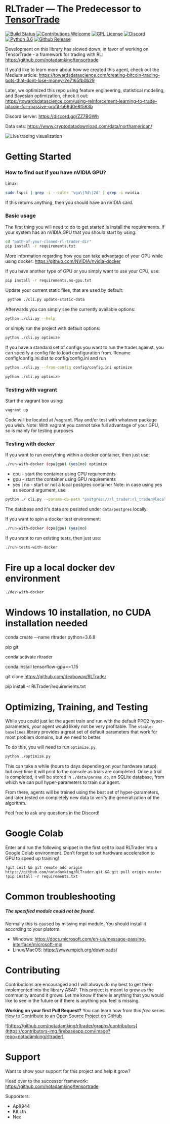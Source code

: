 # RLTrader — The Predecessor to [TensorTrade](https://github.com/notadamking/tensortrade)

[![Build Status](https://travis-ci.org/notadamking/RLTrader.svg?branch=master)](https://travis-ci.org/notadamking/RLTrader)
[![Contributions Welcome](https://img.shields.io/badge/contributions-welcome-brightgreen.svg)](http://makeapullrequest.com)
[![GPL License](https://img.shields.io/github/license/notadamking/RLTrader.svg?color=brightgreen)](https://opensource.org/licenses/GPL-3.0/)
[![Discord](https://img.shields.io/discord/592446624882491402.svg?color=brightgreen)](https://discord.gg/ZZ7BGWh)
[![Python 3.6](https://img.shields.io/badge/python-3.6-blue.svg)](https://www.python.org/downloads/release/python-360/)
[![Github Release](https://img.shields.io/github/release/notadamking/RLTrader.svg)](https://github.com/notadamking/RLTrader)

Development on this library has slowed down, in favor of working on TensorTrade - a framework for trading with RL: https://github.com/notadamking/tensortrade

If you'd like to learn more about how we created this agent, check out the Medium article: https://towardsdatascience.com/creating-bitcoin-trading-bots-that-dont-lose-money-2e7165fb0b29

Later, we optimized this repo using feature engineering, statistical modeling, and Bayesian optimization, check it out:
https://towardsdatascience.com/using-reinforcement-learning-to-trade-bitcoin-for-massive-profit-b69d0e8f583b

Discord server: https://discord.gg/ZZ7BGWh

Data sets: https://www.cryptodatadownload.com/data/northamerican/

![Live trading visualization](https://github.com/notadamking/RLTrader/blob/master/visualization.gif)

# Getting Started

### How to find out if you have nVIDIA GPU?

Linux:

```bash
sudo lspci | grep -i --color 'vga\|3d\|2d' | grep -i nvidia
```

If this returns anything, then you should have an nVIDIA card.

### Basic usage

The first thing you will need to do to get started is install the requirements. If your system has an nVIDIA GPU that you should start by using:

```bash
cd "path-of-your-cloned-rl-trader-dir"
pip install -r requirements.txt
```

More information regarding how you can take advantage of your GPU while using docker: https://github.com/NVIDIA/nvidia-docker

If you have another type of GPU or you simply want to use your CPU, use:

```bash
pip install -r requirements.no-gpu.txt
```

Update your current static files, that are used by default:

```bash
 python ./cli.py update-static-data
```

Afterwards you can simply see the currently available options:

```bash
python ./cli.py --help
```

or simply run the project with default options:

```bash
python ./cli.py optimize
```

If you have a standard set of configs you want to run the trader against, you can specify a config file to load configuration from. Rename config/config.ini.dist to config/config.ini and run

```bash
python ./cli.py --from-config config/config.ini optimize
```

```bash
python ./cli.py optimize
```

### Testing with vagrant

Start the vagrant box using:

```bash
vagrant up
```

Code will be located at /vagrant. Play and/or test with whatever package you wish.
Note: With vagrant you cannot take full advantage of your GPU, so is mainly for testing purposes

### Testing with docker

If you want to run everything within a docker container, then just use:

```bash
./run-with-docker (cpu|gpu) (yes|no) optimize
```

- cpu - start the container using CPU requirements
- gpu - start the container using GPU requirements
- yes | no - start or not a local postgres container
  Note: in case using yes as second argument, use

```bash
python ./ cli.py --params-db-path "postgres://rl_trader:rl_trader@localhost" optimize
```

The database and it's data are pesisted under `data/postgres` locally.

If you want to spin a docker test environment:

```bash
./run-with-docker (cpu|gpu) (yes|no)
```

If you want to run existing tests, then just use:

```bash
./run-tests-with-docker
```

# Fire up a local docker dev environment

```bash
./dev-with-docker
```

# Windows 10 installation, no CUDA installation needed

conda create --name rltrader python=3.6.8 

pip git

conda activate rltrader

conda install tensorflow-gpu==1.15

git clone https://github.com/deaboway/RLTrader

pip install -r RLTrader/requirements.txt

# Optimizing, Training, and Testing

While you could just let the agent train and run with the default PPO2 hyper-parameters, your agent would likely not be very profitable. The `stable-baselines` library provides a great set of default parameters that work for most problem domains, but we need to better.

To do this, you will need to run `optimize.py`.

```bash
python ./optimize.py
```

This can take a while (hours to days depending on your hardware setup), but over time it will print to the console as trials are completed. Once a trial is completed, it will be stored in `./data/params.db`, an SQLite database, from which we can pull hyper-parameters to train our agent.

From there, agents will be trained using the best set of hyper-parameters, and later tested on completely new data to verify the generalization of the algorithm.

Feel free to ask any questions in the Discord!

# Google Colab
Enter and run the following snippet in the first cell to load RLTrader into a Google Colab environment. Don't forget to set hardware acceleration to GPU to speed up training! 

```
!git init && git remote add origin https://github.com/notadamking/RLTrader.git && git pull origin master
!pip install -r requirements.txt
```

# Common troubleshooting

##### The specified module could not be found.

Normally this is caused by missing mpi module. You should install it according to your platorm.

- Windows: https://docs.microsoft.com/en-us/message-passing-interface/microsoft-mpi
- Linux/MacOS: https://www.mpich.org/downloads/

# Contributing

Contributions are encouraged and I will always do my best to get them implemented into the library ASAP. This project is meant to grow as the community around it grows. Let me know if there is anything that you would like to see in the future or if there is anything you feel is missing.

**Working on your first Pull Request?** You can learn how from this _free_ series [How to Contribute to an Open Source Project on GitHub](https://egghead.io/series/how-to-contribute-to-an-open-source-project-on-github)

![https://github.com/notadamking/rltrader/graphs/contributors](https://contributors-img.firebaseapp.com/image?repo=notadamking/rltrader)

# Support

Want to show your support for this project and help it grow?

Head over to the successor framework: https://github.com/notadamking/tensortrade

Supporters:

* Ap9944
* KILLth
* Nex
